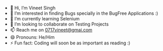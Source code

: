 - 👋 Hi, I’m Vineet Singh
- 👀 I’m interested in finding Bugs specially in the BugFree Applications :) 
- 🌱 I’m currently learning Selenium
- 💞️ I’m looking to collaborate on Testing Projects
- 📫 Reach me on 0717vineet@gmai.com
- 😄 Pronouns: He/Him
- ⚡ Fun fact: Coding will soon be as important as reading :)

<!---
GitH-Vineet/GitH-Vineet is a ✨ special ✨ repository because its `README.md` (this file) appears on your GitHub profile.
You can click the Preview link to take a look at your changes.
--->
